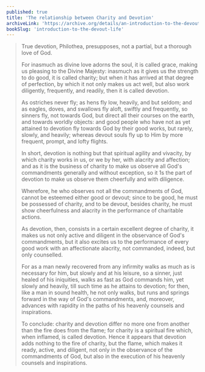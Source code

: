 ```yaml
---
published: true
title: 'The relationship between Charity and Devotion'
archiveLink: 'https://archive.org/details/an-introduction-to-the-devout-life/page/2?view=theater'
bookSlug: 'introduction-to-the-devout-life'
---
```


> True devotion, Philothea, presupposes, not a partial, but a thorough love of God.
>
> For inasmuch as divine love adorns the soul, it is called grace, making us pleasing to the Divine Majesty: inasmuch as it gives us the strength to do good, it is called charity; but when it has arrived at that degree of perfection, by which it not only makes us act well, but also work diligently, frequently, and readily, then it is called devotion.
>
> As ostriches never fly; as hens fly low, heavily, and but seldom; and as eagles, doves, and swallows fly aloft, swiftly and frequently, so sinners fly, not towards God, but direct all their courses on the earth, and towards worldly objects: and good people who have not as yet attained to devotion fly towards God by their good works, but rarely, slowly, and heavily; whereas devout souls fly up to Him by more frequent, prompt, and lofty flights.
>
> In short, devotion is nothing but that spiritual agility and vivacity, by which charity works in us, or we by her, with alacrity and affection; and as it is the business of charity to make us observe all God's commandments generally and without exception, so it 1s the part of devotion to make us observe them cheerfully and with diligence.
>
> Wherefore, he who observes not all the commandments of God, cannot be esteemed either good or devout; since to be good, he must be possessed of charity, and to be devout, besides charity, he must show cheerfulness and alacrity in the performance of charitable actions.
>
> As devotion, then, consists in a certain excellent degree of charity, it makes us not only active and diligent in the observance of God's commandments, but it also excites us to the performance of every good work with an affectionate alacrity, not commanded, indeed, but only counselled.
>
> For as a man newly recovered from any infirmity walks as much as is necessary for him, but slowly and at his leisure, so a sinner, just healed of his iniquities, walks as fast as God commands him, yet slowly and heavily, till such time as he attains to devotion; for then, like a man in sound health, he not only walks, but runs and springs forward in the way of God's commandments, and, moreover, advances with rapidity in the paths of his heavenly counsels and inspirations.
>
> To conclude: charity and devotion differ no more one from another than the fire does from the flame; for charity is a spiritual fire which, when inflamed, is called devotion. Hence it appears that devotion adds nothing to the fire of charity, but the flame, which makes it ready, active, and diligent, not only in the observance of the commandments of God, but also in the execution of his heavenly counsels and inspirations.

